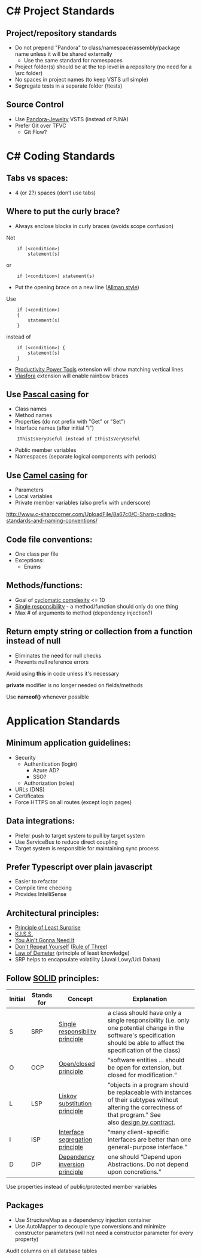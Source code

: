 # **C# Project Standards**

## Project/repository standards
* Do not prepend "Pandora" to class/namespace/assembly/package name unless it will be shared externally
  * Use the same standard for namespaces
* Project folder(s) should be at the top level in a repository (no need for a \src folder)
* No spaces in project names (to keep VSTS url simple)
* Segregate tests in a separate folder (\tests)

## Source Control
* Use [Pandora-Jewelry](https://pandora-jewelry.visualstudio.com/) VSTS (instead of PJNA)
* Prefer Git over TFVC
  * Git Flow?

# **C# Coding Standards**

## Tabs vs spaces:
* 4 (or 2?) spaces (don’t use tabs)

## Where to put the curly brace?
* Always enclose blocks in curly braces (avoids scope confusion)

Not
```
    if (<condition>)
        statement(s)
```
or
```
    if (<condition>) statement(s)
```
* Put the opening brace on a new line ([Allman style](https://en.wikipedia.org/wiki/Indent_style#Allman_style))

Use
```
    if (<condition>)
    {
        statement(s)
    }
```
instead of
```
    if (<condition>) {
        statement(s)
    }
```
* [Productivity Power Tools](https://visualstudiogallery.msdn.microsoft.com/34ebc6a2-2777-421d-8914-e29c1dfa7f5d) extension will show matching vertical lines
* [Viasfora](https://visualstudiogallery.msdn.microsoft.com/19609469-380e-4fcf-bcde-e31caeb658b2) extension will enable rainbow braces

## Use [Pascal casing](https://en.wikipedia.org/wiki/PascalCase) for
* Class names
* Method names
* Properties (do not prefix with "Get" or "Set")
* Interface names (after initial "I")
```
    IThisIsVeryUseful instead of IthisIsVeryUseful  
```
* Public member variables
* Namespaces (separate logical components with periods)

## Use [Camel casing](https://en.wikipedia.org/wiki/CamelCase) for
* Parameters
* Local variables
* Private member variables (also prefix with underscore)

http://www.c-sharpcorner.com/UploadFile/8a67c0/C-Sharp-coding-standards-and-naming-conventions/

## Code file conventions:
* One class per file
* Exceptions:
  * Enums

## Methods/functions:
* Goal of [cyclomatic complexity](https://en.wikipedia.org/wiki/Cyclomatic_complexity) <= 10
* [Single responsibility](#follow-solid-principles) - a method/function should only do one thing
* Max # of arguments to method (dependency injection?)

## Return empty string or collection from a function instead of null
* Eliminates the need for null checks
* Prevents null reference errors

Avoid using **this** in code unless it's necessary

**private** modifier is no longer needed on fields/methods

Use **nameof()** whenever possible

# **Application Standards**

## Minimum application guidelines:
* Security
  * Authentication (login)
    * Azure AD?
    * SSO?
  * Authorization (roles)
* URLs (DNS)
* Certificates
* Force HTTPS on all routes (except login pages)

## Data integrations:
* Prefer push to target system to pull by target system
* Use ServiceBus to reduce direct coupling
* Target system is responsible for maintaining sync process

## Prefer Typescript over plain javascript
* Easier to refactor
* Compile time checking
* Provides IntelliSense

## Architectural principles:
* [Principle of Least Surprise](https://en.wikipedia.org/wiki/Principle_of_least_astonishment)
* [K.I.S.S.](https://en.wikipedia.org/wiki/KISS_principle)
* [You Ain't Gonna Need It](https://en.wikipedia.org/wiki/You_aren%27t_gonna_need_it)
* [Don't Repeat Yourself](https://en.wikipedia.org/wiki/Don%27t_repeat_yourself) ([Rule of Three](https://en.wikipedia.org/wiki/Rule_of_three_(computer_programming)))
* [Law of Demeter](https://en.wikipedia.org/wiki/Law_of_Demeter) (principle of least knowledge)
* SRP helps to encapsulate volatility (Juval Lowy/Udi Dahan)

## Follow [SOLID](https://en.wikipedia.org/wiki/SOLID_(object-oriented_design)) principles:
Initial | Stands for | Concept | Explanation
------- | ---------- | ------- | -----------
S | SRP | [Single responsibility principle](https://en.wikipedia.org/wiki/Single_responsibility_principle) | a class should have only a single responsibility (i.e. only one potential change in the software's specification should be able to affect the specification of the class)
O |	OCP | [Open/closed principle](https://en.wikipedia.org/wiki/Open/closed_principle) | “software entities … should be open for extension, but closed for modification.”
L | LSP | [Liskov substitution principle](https://en.wikipedia.org/wiki/Liskov_substitution_principle) | “objects in a program should be replaceable with instances of their subtypes without altering the correctness of that program.” See also [design by contract](https://en.wikipedia.org/wiki/Design_by_contract).
I |	ISP | [Interface segregation principle](https://en.wikipedia.org/wiki/Interface_segregation_principle) | “many client-specific interfaces are better than one general-purpose interface.”
D |	DIP | [Dependency inversion principle](https://en.wikipedia.org/wiki/Dependency_inversion_principle) | one should “Depend upon Abstractions. Do not depend upon concretions.”

Use properties instead of public/protected member variables

## Packages
* Use StructureMap as a dependency injection container
* Use AutoMapper to decouple type conversions and minimize constructor parameters (will not need a constructor parameter for every property)

Audit columns on all database tables

